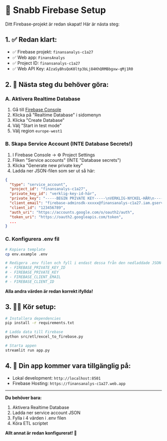# 🚀 Snabb Firebase Setup

Ditt Firebase-projekt är redan skapat! Här är nästa steg:

## 1. ✅ Redan klart:
- ✅ Firebase projekt: `finansanalys-c1a27`
- ✅ Web app: `FinansAnalys` 
- ✅ Project ID: `finansanalys-c1a27`
- ✅ Web API Key: `AIzaSyBhsQoK0ltp3bLj84KhQRMBbgxw-qMj1R0`

## 2. 🔄 Nästa steg du behöver göra:

### A. Aktivera Realtime Database
1. Gå till [Firebase Console](https://console.firebase.google.com/project/finansanalys-c1a27)
2. Klicka på "Realtime Database" i sidomenyn
3. Klicka "Create Database"
4. Välj "Start in test mode"
5. Välj region `europe-west1`

### B. Skapa Service Account (INTE Database Secrets!)
1. I Firebase Console → ⚙️ Project Settings  
2. Fliken "Service accounts" (INTE "Database secrets")
3. Klicka "Generate new private key" 
4. Ladda ner JSON-filen som ser ut så här:
```json
{
  "type": "service_account",
  "project_id": "finansanalys-c1a27",
  "private_key_id": "verklig-key-id-här",
  "private_key": "-----BEGIN PRIVATE KEY-----\nVERKLIG-NYCKEL-HÄR\n-----END PRIVATE KEY-----\n",
  "client_email": "firebase-adminsdk-xxxxx@finansanalys-c1a27.iam.gserviceaccount.com",
  "client_id": "123456789",
  "auth_uri": "https://accounts.google.com/o/oauth2/auth",
  "token_uri": "https://oauth2.googleapis.com/token",
  ...
}
```

### C. Konfigurera .env fil
```bash
# Kopiera template
cp env.example .env

# Redigera .env filen och fyll i endast dessa från den nedladdade JSON-filen:
# - FIREBASE_PRIVATE_KEY_ID
# - FIREBASE_PRIVATE_KEY  
# - FIREBASE_CLIENT_EMAIL
# - FIREBASE_CLIENT_ID
```

**Alla andra värden är redan korrekt ifyllda!**

## 3. 🏃‍♂️ Kör setup:

```bash
# Installera dependencies
pip install -r requirements.txt

# Ladda data till Firebase
python src/etl/excel_to_firebase.py

# Starta appen
streamlit run app.py
```

## 4. 🔗 Din app kommer vara tillgänglig på:
- Lokal development: `http://localhost:8501`
- Firebase Hosting: `https://finansanalys-c1a27.web.app`

---

**Du behöver bara:**
1. Aktivera Realtime Database
2. Ladda ner service account JSON
3. Fylla i 4 värden i .env filen
4. Köra ETL scriptet

**Allt annat är redan konfigurerat! 🎉**
